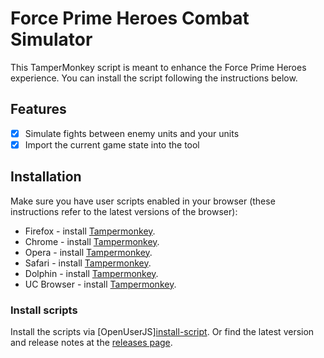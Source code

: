 # Force Prime Heroes Combat Simulator

This TamperMonkey script is meant to enhance the Force Prime Heroes experience. You can install the script following the instructions below.

## Features
- [x] Simulate fights between enemy units and your units
- [x] Import the current game state into the tool

## Installation
Make sure you have user scripts enabled in your browser (these instructions refer to the latest versions of the browser):

* Firefox - install [Tampermonkey](https://tampermonkey.net/?ext=dhdg&browser=firefox).
* Chrome - install [Tampermonkey](https://tampermonkey.net/?ext=dhdg&browser=chrome).
* Opera - install [Tampermonkey](https://tampermonkey.net/?ext=dhdg&browser=opera).
* Safari - install [Tampermonkey](https://tampermonkey.net/?ext=dhdg&browser=safari).
* Dolphin - install [Tampermonkey](https://tampermonkey.net/?ext=dhdg&browser=dolphin).
* UC Browser - install [Tampermonkey](https://tampermonkey.net/?ext=dhdg&browser=ucweb).

### Install scripts
Install the scripts via [OpenUserJS][install-script](https://openuserjs.org/scripts/djizus/Force_Prime_Heroes_Combat_Simulator). Or find the latest version and release notes at the [releases page](https://github.com/djizus/force-prime-heroes-combat-simulator/releases).
